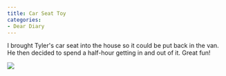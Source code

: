 ```yaml
---
title: Car Seat Toy
categories:
- Dear Diary
---
```


I brought Tyler's car seat into the house so it could be put back in the van. He then decided to spend a half-hour getting in and out of it. Great fun!

[![](/assets/posts/2011/Photo15.jpg)](/assets/posts/2011/car-seat-toy.jpg)
